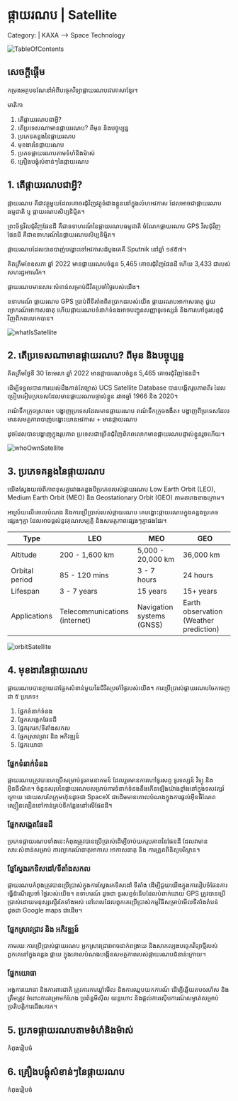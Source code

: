# ផ្កាយរណប | Satellite 

Category: | KAXA --> Space Technology

![TableOfContents](./img/toc.png)

## សេចក្តីផ្តើម
កម្រងអត្ថបទណែនាំអំពីបច្ចេកវិទ្យាផ្កាយរណបជាភាសាខ្មែរ។

មាតិកា
1. តើផ្កាយរណបជាអ្វី?
2. តើប្រទេសណាមានផ្កាយរណប? ពីមុន និងបច្ចុប្បន្ន
3. ប្រភេទគន្លងនៃផ្កាយរណប
4. មុខងារនៃផ្កាយរណប
5. ប្រភទផ្កាយរណបតាមទំហំនិងម៉ាស់
6. គ្រឿងបង្គុំសំខាន់ៗនៃផ្កាយរណប


## 1. តើផ្កាយរណបជាអ្វី?
ផ្កាយរណប គឺជាវត្ថុមួយដែលគោចរជុំវិញវត្ថុធំជាងខ្លួននៅក្នុងលំហអវកាស ដែលអាចជាផ្កាយរណបធម្មជាតិ ឬ ផ្កាយរណបសិប្បនិម្មិត។ 

ព្រះច័ន្ទវិលជុំវិញផែនដី គឺជាឧទាហរណ៍នៃផ្កាយរណបធម្មជាតិ ចំណែកផ្កាយរណប GPS វិលជុំវិញផែនដី គឺជាឧទាហរណ៍នៃផ្កាយរណបសិប្បនិម្មិត។

ផ្កាយរណបដែលបានបាញ់បង្ហោះទៅអវកាសដំបូងគេគឺ Sputnik នៅឆ្នាំ ១៩៥៧។

គិតត្រឹមខែឧសភា ឆ្នាំ 2022 មានផ្កាយរណបចំនួន 5,465 គោចរជុំវិញផែនដី ហើយ 3,433 ជារបស់សហរដ្ឋអាមេរិក។

ផ្កាយរណបមានសារៈសំខាន់សម្រាប់ជីវិតប្រចាំថ្ងៃរបស់យើង។ 

ឧទាហរណ៍ ផ្កាយរណប GPS ប្រាប់ពីទីតាំងពិតប្រាកដរបស់យើង ផ្កាយរណបអាកាសធាតុ ជួយព្យាករណ៍អាកាសធាតុ ហើយផ្កាយរណបទំនាក់ទំនងអាចបញ្ជូនសញ្ញាទូរទស្សន៍ និងការហៅទូរសព្ទជុំវិញពិភពលោកបាន។

![whatIsSatellite](./img/whatIsSatellite.png)

## 2. តើប្រទេសណាមានផ្កាយរណប? ពីមុន និងបច្ចុប្បន្ន

គិតត្រឹមថ្ងៃទី 30 ខែមេសា ឆ្នាំ 2022 មានផ្កាយរណបចំនួន 5,465 គោចរជុំវិញផែនដី។

ដើម្បីទទួលបានការយល់ដឹងកាន់តែច្បាស់ UCS Satellite Database បានបង្កើតរូបភាពពីរ ដែលប្រៀបធៀបប្រទេសដែលមានផ្កាយរណបផ្ទាល់ខ្លួន រវាងឆ្នាំ 1966 និង 2020។

ពណ៌​ទឹកក្រូច​ស្រាល៖ បង្ហាញ​ប្រទេស​ដែល​មាន​ផ្កាយរណប
ពណ៌ទឹកក្រូចងងឹត៖ បង្ហាញពីប្រទេសដែលមានសមត្ថភាពបាញ់បង្ហោះយានអវកាស + មានផ្កាយរណប

ដូចដែលបានបង្ហាញក្នុងរូបភាព ប្រទេសជាច្រើនជុំវិញពិភពលោកមានផ្កាយរណបផ្ទាល់ខ្លួនរួចហើយ។

![whoOwnSatellite](./img/whoOwnSatellite.gif)

## 3. ប្រភេទគន្លងនៃផ្កាយរណប
យើងស្វែងយល់ពីភាពខុសគ្នារវាងគន្លងបីប្រភេទរបស់ផ្កាយរណប Low Earth Orbit (LEO), Medium Earth Orbit (MEO) និង Geostationary Orbit (GEO) តាមតារាងខាងក្រោម។

អាស្រ័យលើគោលបំណង និងការប្រើប្រាស់របស់ផ្កាយរណប គេបង្ហោះផ្កាយរណបក្នុងគន្លងប្រភេទផ្សេងៗគ្នា ដែលអាចផ្តល់នូវគុណសម្បត្តិ និងសមត្ថភាពផ្សេងៗគ្នាផងដែរ។

| Type| LEO | MEO | GEO |
| ------------- | --- | --- | --- |
| Altitude  | 200 - 1,600  km  | 5,000 - 20,000 km | 36,000 km |
| Orbital period  | 85 - 120 mins | 3 - 7 hours | 24 hours |
| Lifespan  | 3 - 7 years | 15 years | 15+ years |
| Applications  | Telecommunications (internet) | Navigation systems (GNSS) | Earth observation (Weather prediction) |

![orbitSatellite](./img/orbitSatellite.png)

## 4. មុខងារនៃផ្កាយរណប
ផ្កាយរណបបានក្លាយជាផ្នែកសំខាន់មួយនៃជីវិតប្រចាំថ្ងៃរបស់យើង។ ការប្រើប្រាស់ផ្កាយរណបចែកចេញជា ៥ ប្រភេទ៖
1. ផ្នែកទំនាក់ទំនង
2. ផ្នែកសង្កេតផែនដី
3. ផ្នែករុករក/ទីតាំងសកល
4. ផ្នែកស្រាវជ្រាវ និង អភិវឌ្ឍន៍
5. ផ្នែកយោធា

### ផ្នែកទំនាក់ទំនង
ផ្កាយរណបត្រូវបានគេប្រើសម្រាប់ទូរគមនាគមន៍ ដែលរួមមានការហៅទូរសព្ទ ទូរទស្សន៍ វិទ្យុ និងអ៊ីនធឺណិត។
ចំនួនសរុបនៃផ្កាយរណបសម្រាប់ការទំនាក់ទំនងនឹងកើនឡើងយ៉ាងខ្លាំងនៅក្នុងទសវត្សរ៍ក្រោយ ដោយសារតែក្រុមហ៊ុនដូចជា SpaceX ជាដើមមានគោលបំណងក្នុងការផ្តល់អ៊ីនធឺណែតល្បឿនលឿនទៅកាន់គ្រប់ទីកន្លែងនៅលើផែនដី។

### ផ្នែកសង្កេតផែនដី
ប្រភេទផ្កាយរណបទាំងនេះកំពុងត្រូវបានប្រើប្រាស់ដើម្បីចាប់យករូបភាពនៃផែនដី ដែលវាមានសារៈសំខាន់សម្រាប់ ការព្យាករណ៍ធាតុអាកាស អាកាសធាតុ និង ការត្រួតពិនិត្យបរិស្ថាន។

### ផ្នែស្វែងរកទិសដៅ/ទីតាំងសកល
ផ្កាយរណបកំពុងត្រូវបានប្រើប្រាស់ក្នុងការស្វែងរកទិសដៅ ទីតាំង  ដើម្បីជួយយើងក្នុងការរៀបចំផែនការធ្វើដំណើរប្រចាំ
ថ្ងៃរបស់យើង។ ឧទាហរណ៍ ដូចជា ទូរសព្ទទំនើបដែលបំពាក់ដោយ GPS ត្រូវបានប្រើប្រាស់ដោយមនុស្សស្ទើរតែទាំងអស់ នៅពេលដែលពួកគេប្រើប្រាស់កម្មវិធីសម្រាប់មើលទីតាំងតំបន់ ដូចជា Google maps ជាដើម។

### ផ្នែកស្រាវជ្រាវ និង អភិវឌ្ឍន៍ 
តាមរយៈការប្រើប្រាស់ផ្កាយរណប អ្នកស្រាវជ្រាវអាចដាក់ពង្រាយ និងសាកល្បងបច្ចេកវិទ្យាថ្មីរបស់ពួកគេនៅក្នុងគន្លង ផ្កាយ ក្នុងគោលបំណងបង្កើនសមត្ថភាពរបស់ផ្កាយរណបជំនាន់ក្រោយ។

### ផ្នែកយោធា
អង្គការយោធា និងការពារជាតិ ត្រូវការការឃ្លាំមើល និងការឈ្លបយកការណ៍ ដើម្បីឆ្លើយតបឲរហ័ស និងត្រឹមត្រូវ ចំពោះការគម្រាមកំហែង ប្រព័ន្ធមីស៊ីល យន្តហោះ និងផ្តល់ការស៊ើបការណ៍សម្ងាត់សម្រាប់ប្រតិបត្តិការជើងគោក។


## 5. ប្រភទផ្កាយរណបតាមទំហំនិងម៉ាស់
កំពុងរៀបចំ

## 6. គ្រឿងបង្គុំសំខាន់ៗនៃផ្កាយរណប
កំពុងរៀបចំ
